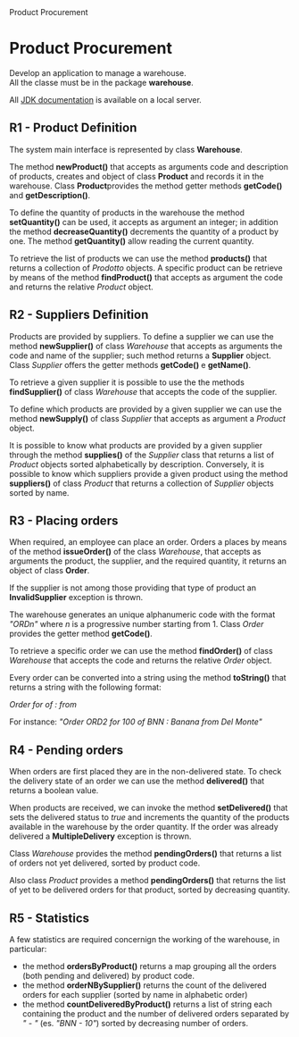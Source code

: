  <!-- body { margin: 0.5cm; /\* font-size: 13px; \*/ } p { margin-top: 0.1em; margin-bottom: 0.5em; } b { font-family: "Courier New"; color: MidnightBlue; background: #f8f8f8; border-radius: 2pt; padding: 1pt; /\* font-size=85%; border: 1pt dotted silver; \*/ } i { color: Navy; font-family: "Courier New"; } h1 { font-family: sans-serif; text-align: center; line-height: 1.1em; } h2 { color: RoyalBlue; font-family: sans-serif; border-top: 1px dotted gray; } .hint { color:LightSlateGray; margin-left:10ch; margin-right:10ch; text-indent:-5ch; } .hint b { font-family: inherit; color: MidnightBlue; background: inherit; border-radius: inherit; padding: inherit; } .hint i { color: gray; } @media print { body { font-size: 10pt; } h2 { float:left; margin-top: 0; padding: 5px 15px 5px 0px; line-height: 0.8em; } } table { float: right; margin: 20px; border-collapse:collapse; border-bottom: 1px solid Navy; border-top: 1px solid Navy; } td, th { padding: 1px 5px 1px 5px; } tr:nth-child(even) { background-color: PowderBlue; margin: 1pt solid PowderBlue; } --> Product Procurement

# Product Procurement

Develop an application to manage a warehouse.  
All the classe must be in the package **warehouse**.

All [JDK documentation](http://softeng.polito.it/courses/docs/api/index.html) is available on a local server.

## R1 - Product Definition

The system main interface is represented by class **Warehouse**.

The method **newProduct()** that accepts as arguments code and description of products, creates and object of class **Product** and records it in the warehouse. Class **Product**provides the method getter methods **getCode()** and **getDescription()**.

To define the quantity of products in the warehouse the method **setQuantity()** can be used, it accepts as argument an integer; in addition the method **decreaseQuantity()** decrements the quantity of a product by one. The method **getQuantity()** allow reading the current quantity.

To retrieve the list of products we can use the method **products()** that returns a collection of _Prodotto_ objects. A specific product can be retrieve by means of the method **findProduct()** that accepts as argument the code and returns the relative _Product_ object.

## R2 - Suppliers Definition

Products are provided by suppliers. To define a supplier we can use the method **newSupplier()** of class _Warehouse_ that accepts as arguments the code and name of the supplier; such method returns a **Supplier** object. Class _Supplier_ offers the getter methods **getCode()** e **getName()**.

To retrieve a given supplier it is possible to use the the methods **findSupplier()** of class _Warehouse_ that accepts the code of the supplier.

To define which products are provided by a given supplier we can use the method **newSupply()** of class _Supplier_ that accepts as argument a _Product_ object.

It is possible to know what products are provided by a given supplier through the method **supplies()** of the _Supplier_ class that returns a list of _Product_ objects sorted alphabetically by description. Conversely, it is possible to know which suppliers provide a given product using the method **suppliers()** of class _Product_ that returns a collection of _Supplier_ objects sorted by name.

## R3 - Placing orders

When required, an employee can place an order. Orders a places by means of the method **issueOrder()** of the class _Warehouse_, that accepts as arguments the product, the supplier, and the required quantity, it returns an object of class **Order**.

If the supplier is not among those providing that type of product an **InvalidSupplier** exception is thrown.

The warehouse generates an unique alphanumeric code with the format _"ORDn"_ where _n_ is a progressive number starting from 1. Class _Order_ provides the getter method **getCode()**.

To retrieve a specific order we can use the method **findOrder()** of class _Warehouse_ that accepts the code and returns the relative _Order_ object.

Every order can be converted into a string using the method **toString()** that returns a string with the following format:

_Order <order code> for <quantity> of <product code> : <product description> from <supplier name>_

For instance: _"Order ORD2 for 100 of BNN : Banana from Del Monte"_

## R4 - Pending orders

When orders are first placed they are in the non-delivered state. To check the delivery state of an order we can use the method **delivered()** that returns a boolean value.

When products are received, we can invoke the method **setDelivered()** that sets the delivered status to _true_ and increments the quantity of the products available in the warehouse by the order quantity. If the order was already delivered a **MultipleDelivery** exception is thrown.

Class _Warehouse_ provides the method **pendingOrders()** that returns a list of orders not yet delivered, sorted by product code.

Also class _Product_ provides a method **pendingOrders()** that returns the list of yet to be delivered orders for that product, sorted by decreasing quantity.

## R5 - Statistics

A few statistics are required concernign the working of the warehouse, in particular:

- the method **ordersByProduct()** returns a map grouping all the orders (both pending and delivered) by product code.
- the method **orderNBySupplier()** returns the count of the delivered orders for each supplier (sorted by name in alphabetic order)
- the method **countDeliveredByProduct()** returns a list of string each containing the product and the number of delivered orders separated by _" - "_ (es. _"BNN - 10"_) sorted by decreasing number of orders.
